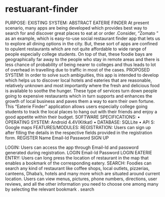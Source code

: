 # restuarant-finder

PURPOSE:
EXISTING SYSTEM:
ABSTRACT EATERIE FINDER
At present scenario, many apps are being developed which provides best way to search for and discover great places to eat at or order .Consider, “Zomato ” as an example, which is easy-to-use social restaurant finder app that lets us to explore all dining options in the city.
But, these sort of apps are confined to opulent restaurants which are not quite affordable to wide range of people especially college students. On top of that, these foodie bays are geographically far away to the people who stay in remote areas and there is less chance of probability of being nearer to colleges and thus leads to lot of overhead in travelling due to traffic in most of the cases.
PROPOSED SYSTEM:
In order to solve such ambiguities, this app is intended to develop which helps us to discover local hotels and eateries that are reasonable, relatively unknown and most importantly where the fresh and delicious food is available to soothe the hunger. These type of services turn down people going to expensive restaurants which in turn supports and enhances the growth of local business and paves them a way to earn their own fortune.
This “Eaterie Finder” application allows users especially college going students to track the local places to hang out with their friends and enjoy a good appetite within their budget.
SOFTWARE SPECIFICATIONS:
• OPERATING SYSTEM: Android 4.4V(Kitkat)
• DATABASE: SQLLite
• API S: Google maps
FEATURES/MODULES:
REGISTRATION:
Users can sign up after filling the details in the respective fields provided in the registration form.
REGISTER Name
Email-Id Password
SIGN UP
      
LOGIN:
Users can access the app through Email-Id and password generated during registration.
 LOGIN Email-Id
Password
LOGIN
   EATERIE ENTRY:
Users can long press the location of restaurant in the map that enables a bookmark of the corresponding eatery.
SEARCH:
Foodies can search any kind of restaurant like coffee shops, local outlets, pizzerias, canteens, Dhaba’s, hotels and many more which are situated around current location. Users can view menus, pictures, phone numbers, directions, user reviews, and all the other information you need to choose one among many by selecting the relevant bookmark .
search
   
